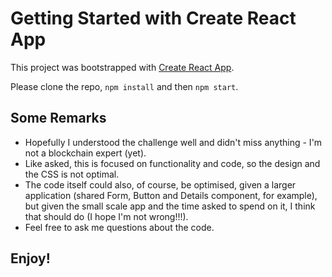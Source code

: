 # Getting Started with Create React App

This project was bootstrapped with [Create React App](https://github.com/facebook/create-react-app).

Please clone the repo, `npm install` and then `npm start`.

## Some Remarks

- Hopefully I understood the challenge well and didn't miss anything - I'm not a blockchain expert (yet).
- Like asked, this is focused on functionality and code, so the design and the CSS is not optimal.
- The code itself could also, of course, be optimised, given a larger application (shared Form, Button and Details component, for example), but given the small scale app and the time asked to spend on it, I think that should do (I hope I'm not wrong!!!).
- Feel free to ask me questions about the code.

## Enjoy!
